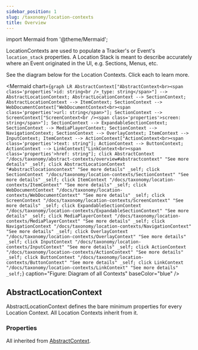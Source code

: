 ```yaml
---
sidebar_position: 1
slug: /taxonomy/location-contexts
title: Overview
---
```


import Mermaid from '@theme/Mermaid';

LocationContexts are used to populate a Tracker's or Event's `location_stack` properties. A Location Stack is 
meant to describe accurately where an Event originated in the UI, e.g. Sections, Menus, etc.

See the diagram below for the Location Contexts. Click each to learn more.

<Mermaid chart={`
	graph LR
		AbstractContext["AbstractContext<br><span class='properties'>id: string<br />_type: string</span>"] --> AbstractLocationContext;
		AbstractLocationContext --> SectionContext;
    AbstractLocationContext --> ItemContext;
    SectionContext --> WebDocumentContext["WebDocumentContext<br><span class='properties'>url: string</span>"];
    SectionContext --> ScreenContext["ScreenContext<br /><span class='properties'>screen: string</span>"];
    SectionContext --> ExpandableSectionContext;
    SectionContext --> MediaPlayerContext;
    SectionContext --> NavigationContext;
    SectionContext --> OverlayContext;
    ItemContext --> InputContext;
    ItemContext --> ActionContext["ActionContext<br><span class='properties'>text: string"];
    ActionContext --> ButtonContext;
    ActionContext --> LinkContext["LinkContext<br><span class='properties'>href: string"];
    click AbstractContext "/docs/taxonomy/abstract-contexts/overview#abstractcontext" "See more details" _self;
    click AbstractLocationContext "#abstractlocationcontext" "See more details" _self;
    click SectionContext "/docs/taxonomy/location-contexts/SectionContext" "See more details" _self;
    click ItemContext "/docs/taxonomy/location-contexts/ItemContext" "See more details" _self;
    click WebDocumentContext "/docs/taxonomy/location-contexts/WebDocumentContext" "See more details" _self;
    click ScreenContext "/docs/taxonomy/location-contexts/ScreenContext" "See more details" _self;
    click ExpandableSectionContext "/docs/taxonomy/location-contexts/ExpandableSectionContext" "See more details" _self;
    click MediaPlayerContext "/docs/taxonomy/location-contexts/MediaPlayerContext" "See more details" _self;
    click NavigationContext "/docs/taxonomy/location-contexts/NavigationContext" "See more details" _self;
    click OverlayContext "/docs/taxonomy/location-contexts/OverlayContext" "See more details" _self;
    click InputContext "/docs/taxonomy/location-contexts/InputContext" "See more details" _self;
    click ActionContext "/docs/taxonomy/location-contexts/ActionContext" "See more details" _self;
    click ButtonContext "/docs/taxonomy/location-contexts/ButtonContext" "See more details" _self;
    click LinkContext "/docs/taxonomy/location-contexts/LinkContext" "See more details" _self;
`} caption="Figure: Diagram of all Contexts" baseColor="blue" />

## AbstractLocationContext
AbstractLocationContext defines the bare minimum properties for every Location Context. All Location Contexts 
inherit from it.

### Properties
All inherited from [AbstractContext](/taxonomy/abstract-contexts/overview.md#abstractcontext).
